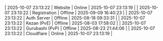 | 2025-10-07 23:13:22 | Website | Online | 2025-10-07 23:13:19 |
| 2025-10-07 23:13:22 | Registration | Offline | 2025-09-09 16:40:23 |
| 2025-10-07 23:13:22 | Auth Server | Offline | 2025-08-18 09:33:31 |
| 2025-10-07 23:13:22 | Kezan (PvE) | Offline | 2025-08-03 17:58:02 |
| 2025-10-07 23:13:22 | Gurubashi (PvP) | Offline | 2025-08-23 21:44:06 |
| 2025-10-07 23:13:22 | Cloudflare | Online | 2025-10-07 23:13:19 |
